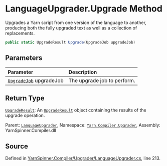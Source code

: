 # LanguageUpgrader.Upgrade Method

Upgrades a Yarn script from one version of the language to
another, producing both the fully upgraded text as well as a
collection of replacements.


```csharp
public static UpgradeResult Upgrade(UpgradeJob upgradeJob)
```

## Parameters
|Parameter|Description|
|:---|:---|
|[`UpgradeJob`](/api/csharp/yarn.compiler.upgrader/upgradejob.md) upgradeJob|The upgrade job to perform.|
## Return Type
[`UpgradeResult`](/api/csharp/yarn.compiler.upgrader/upgraderesult.md): An [`UpgradeResult`](/api/csharp/yarn.compiler.upgrader/upgraderesult.md) object containing the
results of the upgrade operation.



<div class="class-metadata">

Parent: [`LanguageUpgrader`](/api/csharp/yarn.compiler.upgrader/languageupgrader.md), Namespace: [`Yarn.Compiler.Upgrader`](/api/csharp/yarn.compiler.upgrader/README.md), Assembly: YarnSpinner.Compiler.dll
</div>

## Source
Defined in [YarnSpinner.Compiler/Upgrader/LanguageUpgrader.cs](https://github.com/YarnSpinnerTool/YarnSpinner//blob/develop/YarnSpinner.Compiler/Upgrader/LanguageUpgrader.cs#L213), line 213.
